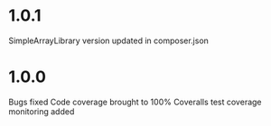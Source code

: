 1.0.1
==============================
SimpleArrayLibrary version updated in composer.json

1.0.0
==============================
Bugs fixed
Code coverage brought to 100%
Coveralls test coverage monitoring added
